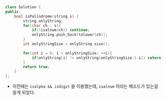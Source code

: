 ```cpp
class Solution {
public:
    bool isPalindrome(string s) {
        string onlyString;
        for(char ch : s){
            if(!isalnum(ch)) continue;
            onlyString.push_back(tolower(ch));
        }
        int onlyStringSize = onlyString.size();
        
        for(int i = 0; i < onlyStringSize; ++i){
            if(onlyString[i] != onlyString[onlyStringSize-1-i]) return false;
        }
        return true;
    }
};
```

- 이전에는 `isalpha && isdigit` 을 이용했는데, `isalnum` 이라는 메소드가 있는걸 알게 되었다.
